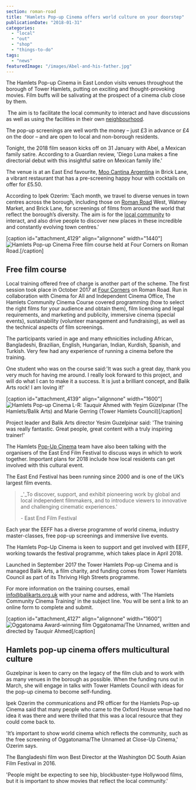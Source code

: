 ```yaml
---
section: roman-road
title: "Hamlets Pop-up Cinema offers world culture on your doorstep"
publicationDate: "2018-01-31"
categories: 
  - "local"
  - "out"
  - "shop"
  - "things-to-do"
tags: 
  - "news"
featuredImage: "/images/Abel-and-his-father.jpg"
---
```


The Hamlets Pop-up Cinema in East London visits venues throughout the borough of Tower Hamlets, putting on exciting and thought-provoking movies. Film buffs will be salivating at the prospect of a cinema club close by them.

 The aim is to facilitate the local community to interact and have discussions as well as using the facilities in their own [neighbourhood](https://romanroadlondon.com/summer-festival-2016-sponsors-volunteers-thank-you/).

The pop-up screenings are well worth the money – just £3 in advance or £4 on the door – and are open to local and non-borough residents.

Tonight, the 2018 film season kicks off on 31 January with Abel, a Mexican family satire. According to a Guardian review, 'Diego Luna makes a fine directorial debut with this insightful satire on Mexican family life.'

The venue is at an East End favourite, [Moo Cantina Argentina](https://www.moocantina.co.uk/) in Brick Lane, a vibrant restaurant that has a pre-screening happy hour with cocktails on offer for £5.50.

According to Ipek Ozerim: 'Each month, we travel to diverse venues in town centres across the borough, including those on [Roman Road](https://romanroadlondon.com/roman-road-neighbourhood-plan-launched/) West, Watney Market, and Brick Lane, for screenings of films from around the world that reflect the borough’s diversity. The aim is for the [local community](https://romanroadlondon.com/festival-2016-video/) to interact, and also drive people to discover new places in these incredible and constantly evolving town centres.'

\[caption id="attachment\_4129" align="alignnone" width="1440"\]![Hamlets Pop-up Cinema](/images/The-Hamlets_Training-1_participants-pic-1_Four-Corners_30Sep17_Balik-Arts-1.jpg) Free film course held at Four Corners on Roman Road.\[/caption\]

## Free film course

Local training offered free of charge is another part of the scheme. The first session took place in October 2017 at [Four Corners](https://www.fourcornersfilm.co.uk/) on Roman Road. Run in collaboration with Cinema for All and Independent Cinema Office, The Hamlets Community Cinema Course covered programming (how to select the right films for your audience and obtain them), film licensing and legal requirements, and marketing and publicity, immersive cinema (special events), sustainability (volunteer management and fundraising), as well as the technical aspects of film screenings.

The participants varied in age and many ethnicities including African, Bangladeshi, Brazilian, English, Hungarian, Indian, Kurdish, Spanish, and Turkish. Very few had any experience of running a cinema before the training.

One student who was on the course said:'It was such a great day, thank you very much for having me around. I really look forward to this project, and will do what I can to make it a success. It is just a brilliant concept, and Balik Arts rock! I am loving it!'

\[caption id="attachment\_4139" align="alignnone" width="1600"\]![Hamlets Pop-up Cinema](/images/Tauquir-Ahmed_Yesim-Guzelpinar_Marie-Gerring_Masala-Brick-Lane_01Nov17.jpg) L-R: Tauquir Ahmed with Yeşim Güzelpınar (The Hamlets/Balik Arts) and Marie Gerring (Tower Hamlets Council)\[/caption\]

Project leader and Balik Arts director Yesim Guzelpinar said: 'The training was really fantastic. Great people, great content with a truly inspiring trainer!'

The Hamlets [Pop-Up Cinema](https://thehamletsfilm.blogspot.co.uk/) team have also been talking with the organisers of the East End Film Festival to discuss ways in which to work together. Important plans for 2018 include how local residents can get involved with this cultural event.

The East End Festival has been running since 2000 and is one of the UK’s largest film events.

> _'_To discover, support, and exhibit pioneering work by global and local independent filmmakers, and to introduce viewers to innovative and challenging cinematic experiences.'
> 
> \- East End Film Festival

Each year the EEFF has a diverse programme of world cinema, industry master-classes, free pop-up screenings and immersive live events.

The Hamlets Pop-Up Cinema is keen to support and get involved with EEFF, working towards the festival programme, which takes place in April 2018.

Launched in September 2017 the Tower Hamlets Pop-up Cinema and is managed Balik Arts, a film charity, and funding comes from Tower Hamlets Council as part of its Thriving High Streets programme.

For more information on the training courses, email [info@](https://www.blogger.com/goog_907370333)[balikarts.org.uk](mailto:info@balikarts.org.uk) with your name and address, with 'The Hamlets Community Cinema Training’ in the subject line. You will be sent a link to an online form to complete and submit.

\[caption id="attachment\_4127" align="alignnone" width="1600"\]![Oggatonama](/images/Oggatonama_Screen-Shot-6.png) Award-winning film Oggatonama/The Unnamed, written and directed by Tauquir Ahmed\[/caption\]

## Hamlets pop-up cinema offers multicultural culture

Guzelpinar is keen to carry on the legacy of the film club and to work with as many venues in the borough as possible. When the funding runs out in March, she will engage in talks with Tower Hamlets Council with ideas for the pop-up cinema to become self-funding.

Ipek Ozerim the communications and PR officer for the Hamlets Pop-up Cinema said that many people who came to the Oxford House venue had no idea it was there and were thrilled that this was a local resource that they could come back to.

'It’s important to show world cinema which reflects the community, such as the free screening of Oggatonama/The Unnamed at Close-Up Cinema,' Ozerim says.

The Bangladeshi film won Best Director at the Washington DC South Asian Film Festival in 2016.

'People might be expecting to see hip, blockbuster-type Hollywood films, but it is important to show movies that reflect the local community.'

